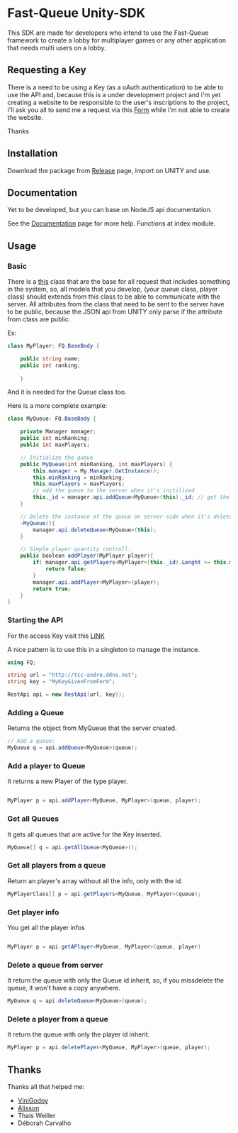 # Fast-Queue Unity-SDK #

This SDK are made for developers who intend to use the Fast-Queue framework to create a lobby for multiplayer games or any other application that needs multi users on a lobby. 

## Requesting a Key ##
There is a need to be using a Key (as a oAuth authentication) to be able to use the API and, because this is a under development project and i'm yet creating a website to be responsible to the user's inscriptions to the project, i'll ask you all to send me a request via this [Form](https://goo.gl/forms/16QssDzI9JzE3W3b2) while i'm not able to create the website.

Thanks

## Installation ##

Download the package from [Release]() page, import on UNITY and use.


## Documentation ##

Yet to be developed, but you can base on NodeJS api documentation. 

See the [Documentation](https://fast-queue.github.io/NodeJS-API/) page for more help. 
Functions at index module.

## Usage ## 

### Basic ##
There is a [this](https://github.com/fast-queue/UnitySDK/blob/master/Assets/FAST-QUEUE-SDK/Model/BaseBody.cs) class that are the base for all request that includes something in the system, so, all models that you develop, (your queue class, player class) should extends from this class to be able to communicate with the server.
All attributes from the class that need to be sent to the server have to be public, because the JSON api from UNITY only parse if the attribute from class are public.

Ex:
```C#
class MyPlayer: FQ.BaseBody {

    public string name;
    public int ranking;
    
    }
```

And it is needed for the Queue class too.

Here is a more complete example: 

```C#
class MyQueue: FQ.BaseBody {

    private Manager manager;
    public int minRanking;
    public int maxPlayers;

    // Initialize the queue
    public MyQueue(int minRanking, int maxPlayers) {
        this.manager = My.Manager.GetInstance();
        this.minRanking = minRanking;
        this.maxPlayers = maxPlayers;
        // add the queue to the server when it's initilized
        this._id = manager.api.addQueue<MyQueue>(this)._id; // get the id from the server
    }

    // Delete the instance of the queue on server-side when it's deleted
    ~MyQueue(){
        manager.api.deleteQueue<MyQueue>(this);
    }

    // Simple player quantity controll.
    public boolean addPlayer(MyPlayer player){
        if( manager.api.getPlayers<MyPlayer>(this._id).Lenght >= this.maxPlayers){
            return false;
        }
        manager.api.addPlayer<MyPlayer>(player);
        return true;
    }
}
```


### Starting the API ###
For the access Key visit this [LINK](https://goo.gl/forms/16QssDzI9JzE3W3b2)

A nice pattern is to use this in a singleton to manage the instance.
```C#
using FQ;

string url = "http://tcc-andre.ddns.net";
string key = "MyKeyGivenFromForm";

RestApi api = new RestApi(url, key));
```

### Adding a Queue ##

Returns the object from MyQueue that the server created.

```c#
// Add a queue:
MyQueue q = api.addQueue<MyQueue>(queue);

```

### Add a player to Queue ###
It returns a new Player of the type player.
```c#

MyPlayer p = api.addPlayer<MyQueue, MyPlayer>(queue, player);
```

### Get all Queues ###
It gets all queues that are active for the Key inserted.

```c#
MyQueue[] q = api.getAllQueue<MyQueue>();

```

### Get all players from a queue ###
Return an player's array without all the info, only with the id.

```C#
MyPlayerClass[] p = api.getPlayers<MyQueue, MyPlayer>(queue);
```

### Get player info ###
You get all the player infos
```C#

MyPlayer p = api.getAPlayer<MyQueue, MyPlayer>(queue, player)

```

### Delete a queue from server ###

It return the queue with only the Queue id inherit, so, if you missdelete the queue, it won't have a copy anywhere. 

```C#
MyQueue q = api.deleteQueue<MyQueue>(queue);

```

### Delete a player from a queue
It return the queue with only the player id inherit.
```C#
MyPlayer p = api.deletePlayer<MyQueue, MyPlayer>(queue, player);

```

## Thanks ##

Thanks all that helped me:
* [ViniGodoy](https://github.com/vinigodoy)
* [Alisson](https://github.com/alissonads)
* Thais Weiller
* Déborah Carvalho
